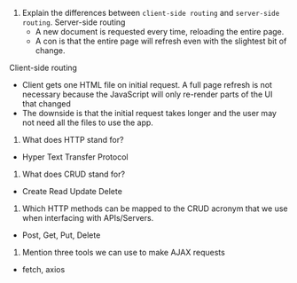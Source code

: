 1.  Explain the differences between `client-side routing` and `server-side routing`.
    Server-side routing
    - A new document is requested every time, reloading the entire page.
    - A con is that the entire page will refresh even with the slightest bit of change.

Client-side routing

- Client gets one HTML file on initial request. A full page refresh is not necessary because the JavaScript will only re-render parts of the UI that changed
- The downside is that the initial request takes longer and the user may not need all the files to use the app.

1.  What does HTTP stand for?

- Hyper Text Transfer Protocol

1.  What does CRUD stand for?

- Create Read Update Delete

1.  Which HTTP methods can be mapped to the CRUD acronym that we use when interfacing with APIs/Servers.

- Post, Get, Put, Delete

1.  Mention three tools we can use to make AJAX requests

- fetch, axios
